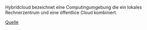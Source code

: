 Hybridcloud bezeichnet eine Computingumgebung die ein lokales Rechnerzentrum und eine öffentlice Cloud kombiniert.

[Quelle](https://azure.microsoft.com/de-de/resources/cloud-computing-dictionary/what-is-hybrid-cloud-computing/)

